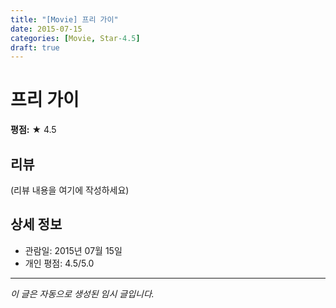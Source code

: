 ```yaml
---
title: "[Movie] 프리 가이"
date: 2015-07-15
categories: [Movie, Star-4.5]
draft: true
---
```


# 프리 가이

**평점:** ★ 4.5

## 리뷰

(리뷰 내용을 여기에 작성하세요)

## 상세 정보

- 관람일: 2015년 07월 15일
- 개인 평점: 4.5/5.0

---

*이 글은 자동으로 생성된 임시 글입니다.*
